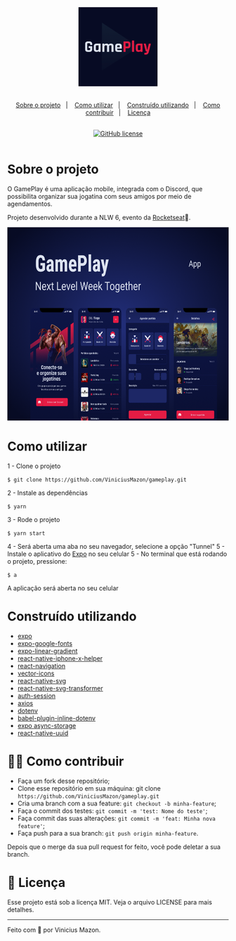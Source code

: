 
<div align="center">
  <img  height="180em" src="./assets/icon.png" >
</div>
<br />

<p align="center">
  <a href="#-sobre-o-projeto">Sobre o projeto</a>&nbsp;&nbsp;&nbsp;|&nbsp;&nbsp;&nbsp;
  <a href="#-como-utilizar">Como utilizar</a>&nbsp;&nbsp;&nbsp;|&nbsp;&nbsp;&nbsp;
  <a href="#-construído-utilizando">Construído utilizando</a>&nbsp;&nbsp;&nbsp;|&nbsp;&nbsp;&nbsp;
  <a href="#-como-contribuir">Como contribuir</a>&nbsp;&nbsp;&nbsp;|&nbsp;&nbsp;&nbsp;
  <a href="#-licença">Licença</a>
</p>

<br/>
<div align="center">
  <a href="https://github.com/ViniciusMazon/gameplay"><img alt="GitHub license" src="https://img.shields.io/github/license/ViniciusMazon/gameplay?style=plastic"></a>
</div>
<br/>

# Sobre o projeto
O GamePlay é uma aplicação mobile, integrada com o Discord, que possibilita organizar sua jogatina com seus amigos por meio de agendamentos.

Projeto desenvolvido durante a NLW 6, evento da [Rocketseat](https://github.com/rocketseat-education)💜.
<br />

<div align="center">
  <img  height="440em" src="./docs/pub.png" >
</div>

# Como utilizar
1 - Clone o projeto
```
$ git clone https://github.com/ViniciusMazon/gameplay.git
```
2 - Instale as dependências
```
$ yarn
```
3 - Rode o projeto
```
$ yarn start
```
4 - Será aberta uma aba no seu navegador, selecione a opção "Tunnel"
5 - Instale o aplicativo do [Expo](https://play.google.com/store/apps/details?id=host.exp.exponent&hl=pt_BR&gl=US) no seu celular
5 - No terminal que está rodando o projeto, pressione:
```
$ a
```
A aplicação será aberta no seu celular

# Construído utilizando
* [expo](https://docs.expo.io/)
* [expo-google-fonts](https://docs.expo.io/guides/using-custom-fonts/#using-a-google-font)
* [expo-linear-gradient](https://docs.expo.io/versions/latest/sdk/linear-gradient/)
* [react-native-iphone-x-helper](https://github.com/ptelad/react-native-iphone-x-helper)
* [react-navigation](https://reactnavigation.org/)
* [vector-icons](https://icons.expo.fyi/)
* [react-native-svg](https://docs.expo.io/versions/latest/sdk/svg/)
* [react-native-svg-transformer](https://github.com/kristerkari/react-native-svg-transformer)
* [auth-session](https://docs.expo.dev/versions/latest/sdk/auth-session/)
* [axios](https://github.com/axios/axios)
* [dotenv](https://www.npmjs.com/package/dotenv)
* [babel-plugin-inline-dotenv](https://www.npmjs.com/package/babel-plugin-inline-dotenv)
* [expo async-storage](https://docs.expo.dev/versions/latest/sdk/async-storage/)
* [react-native-uuid](https://www.npmjs.com/package/react-native-uuid)

# 🖖🏻 Como contribuir

- Faça um fork desse repositório;
- Clone esse repositório em sua máquina: git clone `https://github.com/ViniciusMazon/gameplay.git`
- Cria uma branch com a sua feature: `git checkout -b minha-feature`;
- Faça o commit dos testes: `git commit -m 'test: Nome do teste'`;
- Faça commit das suas alterações: `git commit -m 'feat: Minha nova feature'`;
- Faça push para a sua branch: `git push origin minha-feature`.

Depois que o merge da sua pull request for feito, você pode deletar a sua branch.
</br>

# 📃 Licença

Esse projeto está sob a licença MIT. Veja o arquivo LICENSE para mais detalhes.

---

Feito com 🖤 por Vinicius Mazon.